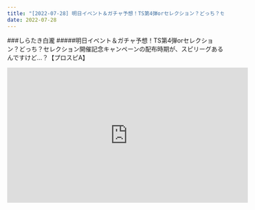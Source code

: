```yaml
---
title: "[2022-07-28] 明日イベント＆ガチャ予想！TS第4弾orセレクション？どっち？セレクション開催記念キャンペーンの配布時期が、スピリーグあるんですけど…？【プロスピA】 他"
date: 2022-07-28
---
```

###しらたき白瀧
#####明日イベント＆ガチャ予想！TS第4弾orセレクション？どっち？セレクション開催記念キャンペーンの配布時期が、スピリーグあるんですけど…？【プロスピA】
<iframe width="560" height="315" src="https://www.youtube.com/embed/bxWhbkeOJ68" frameborder="0" allow="accelerometer; autoplay; clipboard-write; encrypted-media; gyroscope; picture-in-picture" allowfullscreen></iframe>

